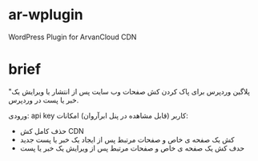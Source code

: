 # ar-wplugin
WordPress Plugin for ArvanCloud CDN

# brief
"پلاگین وردپرس برای پاک کردن کش صفحات وب سایت پس از انتشار یا ویرایش یک خبر یا پست در وردپرس. 

ورودی: api key کاربر (قابل مشاهده در پنل ابرآروان)
امکانات:
- حذف کامل کش‌ CDN
- کش یک صفحه ی خاص و صفحات مرتبط پس از ایجاد یک خبر یا پست جدید
- حدف کش یک صفحه ی خاص و صفحات مرتبط پس از ویرایش یک خبر یا پست

